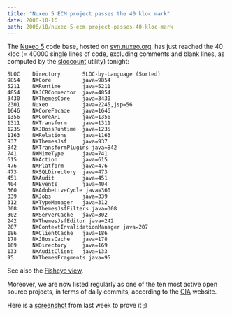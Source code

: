 ```yaml
---
title: "Nuxeo 5 ECM project passes the 40 kloc mark"
date: 2006-10-16
path: 2006/10/nuxeo-5-ecm-project-passes-40-kloc-mark
---
```


<p>The <a href="http://www.nuxeo.org/">Nuxeo 5</a> code base, hosted on <a href="http://svn.nuxeo.org/trac/nuxeo">svn.nuxeo.org</a>, has just reached the 40 kloc (= 40000 single lines of code, excluding comments and blank lines, as computed by the <a href="http://www.dwheeler.com/sloccount/">sloccount</a> utility) tonight:</p><pre><code>SLOC    Directory       SLOC-by-Language (Sorted)
9854    NXCore          java=9854
5211    NXRuntime       java=5211
4854    NXJCRConnector  java=4854
3430    NXThemesCore    java=3430
2301    Nuxeo           java=2245,jsp=56
1646    NXCoreFacade    java=1646
1356    NXCoreAPI       java=1356
1311    NXTransform     java=1311
1235    NXJBossRuntime  java=1235
1163    NXRelations     java=1163
937     NXThemesJsf     java=937
842     NXTransformPlugins java=842
741     NXMimeType      java=741
615     NXAction        java=615
476     NXPlatform      java=476
473     NXSQLDirectory  java=473
451     NXAudit         java=451
404     NXEvents        java=404
360     NXAdobeLiveCycle java=360
339     NXJobs          java=339
312     NXTypeManager   java=312
308     NXThemesJsfFilters java=308
302     NXServerCache   java=302
242     NXThemesJsfEditor java=242
207     NXContextInvalidationManager java=207
186     NXClientCache   java=186
178     NXJBossCache    java=178
169     NXDirectory     java=169
133     NXAuditClient   java=133
95      NXThemesFragments java=95
</code></pre><p>See also the <a href="http://fisheye.nuxeo.org/browse/~br=trunk/nuxeo">Fisheye view</a>.</p><p>Moreover, we are now listed regularly as one of the ten most active open source projects, in terms of daily commits, according to the <a href="http://cia.navi.cx/">CIA</a> website.</p><p>Here is a <a href="http://blogs.nuxeo.com/sections/blogs/fermigier/2006_10_16_nuxeo-5-ecm-projects-passes-40-kloc-mark/downloadFile/photo_f0/cia-20061013.png">screenshot</a> from last week to prove it ;)</p> 

